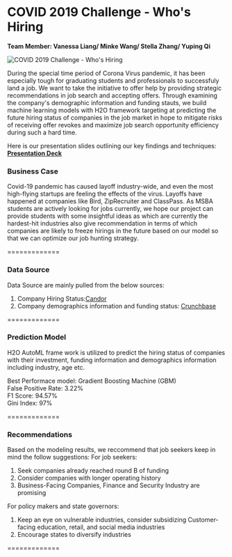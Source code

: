 # COVID 2019 Challenge - Who's Hiring

**Team Member:  Vanessa Liang/ Minke Wang/ Stella Zhang/ Yuping Qi**

![COVID 2019 Challenge - Who's Hiring](https://github.com/vanessaaleung/hiring-amid-covid/blob/master/COVID%2019%20Challenge.jpg)

During the special time period of Corona Virus pandemic, it has been especially tough for graduating students and professionals to successfuly land a job. We want to take the initiative to offer help by providing strategic recommendations in job search and accepting offers. Through examining the company's demographic information and funding stauts, we build machine learning models with H2O framework targeting at predicting the future hiring status of companies in the job market in hope to mitigate risks of receiving offer revokes and maximize job search opportunity efficiency during such a hard time.  

Here is our presentation slides outlining our key findings and techniques: 
[**Presentation Deck**](https://docs.google.com/presentation/d/1rA-9K6CHSCv-9bS60clzPGuw63TwUBhOI55NjV4sseo/edit?usp=sharing)

### **Business Case**

Covid-19 pandemic has caused layoff industry-wide, and even the most high-flying startups are feeling the effects of the virus. Layoffs have happened at companies like Bird, ZipRecruiter and ClassPass. As MSBA students are actively looking for jobs currently, we hope our project can provide students with some insightful ideas as which are currently the hardest-hit industries also give recommendation in terms of which companies are likely to freeze hirings  in the future based on our model so that we can optimize our job hunting strategy. 

=============

### **Data Source**

Data Source are mainly pulled from the below sources: 
1. Company Hiring Status:[Candor](https://candor.co/hiring-freezes/)
2. Company demographics information and funding status: [Crunchbase](https://www.crunchbase.com/)

=============


### **Prediction Model**

H2O AutoML frame work is utilized to predict the hiring status of companies with their investment, funding information and demographics information including industry, age etc. 

Best Performace model: Gradient Boosting Machine (GBM)<br>
False Positive Rate: 3.22% <br>
F1 Score: 94.57%<br>
Gini Index: 97%

=============


### **Recommendations**

Based on the modeling results, we reccommend that job seekers keep in mind the follow suggestions: 
For job seekers: 
1. Seek companies already reached round B of funding
2. Consider companies with longer operating history  
3. Business-Facing Companies, Finance and Security Industry are promising 

For policy makers and state governors:
1. Keep an eye on vulnerable industries, consider subsidizing Customer-facing education, retail, and social media industries
2. Encourage states to diversify industries

=============
